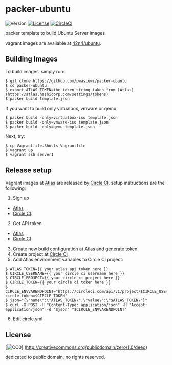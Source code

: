 # packer-ubuntu

![Version](https://img.shields.io/github/tag/pwasiewi/packer-ubuntu.svg?maxAge=2592000)
[![License](https://img.shields.io/github/license/pwasiewi/packer-ubuntu.svg?maxAge=2592000)](https://tldrlegal.com/license/creative-commons-cc0-1.0-universal)
[![CircleCI](https://img.shields.io/circleci/project/pwasiewi/packer-ubuntu.svg?maxAge=2592000)](https://circleci.com/gh/pwasiewi/packer-ubuntu)

packer template to build Ubuntu Server images

vagrant images are available at [42n4/ubuntu](https://atlas.hashicorp.com/42n4/boxes/ubuntu).

## Building Images

To build images, simply run:

```
$ git clone https://github.com/pwasiewi/packer-ubuntu
$ cd packer-ubuntu
$ export ATLAS_TOKEN=the token string taken from [Atlas](https://atlas.hashicorp.com/settings/tokens)
$ packer build template.json
```

If you want to build only virtualbox, vmware or qemu.

```
$ packer build -only=virtualbox-iso template.json
$ packer build -only=vmware-iso template.json
$ packer build -only=qemu template.json
```
Next, try: 

```
$ cp Vagrantfile.3hosts Vagrantfile
$ vagrant up
$ vagrant ssh server1
```

## Release setup

Vagrant images at [Atlas](https://atlas.hashicorp.com) are released by [Circle CI](https://circleci.com/).
setup instructions are the following:

1. Sign up
  - [Atlas](https://atlas.hashicorp.com/account/new)
  - [Circle CI](https://circleci.com/signup).
2. Get API token
  - [Atlas](https://atlas.hashicorp.com/settings/tokens)
  - [Circle CI](https://circleci.com/account/api)
3. Create new build configuration at [Atlas](https://atlas.hashicorp.com/builds/new)
  and [generate token](https://atlas.hashicorp.com/settings/tokens).
4. Create project at [Circle CI](https://circleci.com/add-projects)
5. Add Atlas environment variables to Circle CI project:
  
  ```console
  $ ATLAS_TOKEN={{ your atlas api token here }}
  $ CIRCLE_USERNAME={{ your circle ci username here }}
  $ CIRCLE_PROJECT={{ your circle ci project here }}
  $ CIRCLE_TOKEN={{ your circle ci token here }}
  $ CIRCLE_ENVVARENDPOINT="https://circleci.com/api/v1/project/$CIRCLE_USERNAME/$CIRCLE_PROJECT/envvar?circle-token=$CIRCLE_TOKEN"
  $ json="{\"name\":\"ATLAS_TOKEN\",\"value\":\"$ATLAS_TOKEN\"}"
  $ curl -X POST -H "Content-Type: application/json" -H "Accept: application/json" -d "$json" "$CIRCLE_ENVVARENDPOINT"
  ```
  
6. Edit circle.yml

## License

[![CC0](http://i.creativecommons.org/p/zero/1.0/88x31.png "CC0")]
(http://creativecommons.org/publicdomain/zero/1.0/deed)

dedicated to public domain, no rights reserved.

